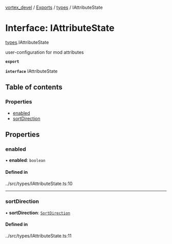 [vortex_devel](../README.md) / [Exports](../modules.md) / [types](../modules/types.md) / IAttributeState

# Interface: IAttributeState

[types](../modules/types.md).IAttributeState

user-configuration for mod attributes

**`export`**

**`interface`** IAttributeState

## Table of contents

### Properties

- [enabled](types.IAttributeState.md#enabled)
- [sortDirection](types.IAttributeState.md#sortdirection)

## Properties

### enabled

• **enabled**: `boolean`

#### Defined in

../src/types/IAttributeState.ts:10

___

### sortDirection

• **sortDirection**: [`SortDirection`](../modules/types.md#sortdirection)

#### Defined in

../src/types/IAttributeState.ts:11
